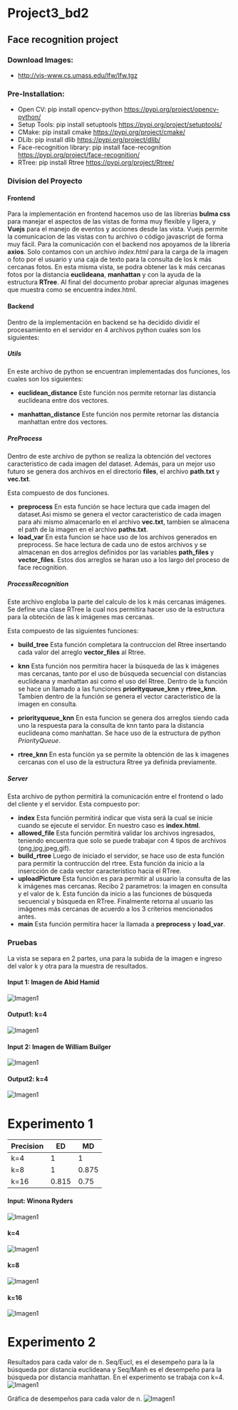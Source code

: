 # Project3_bd2
## Face recognition project

### Download Images:
- http://vis-www.cs.umass.edu/lfw/lfw.tgz

### Pre-Installation:
- Open CV: pip install opencv-python
https://pypi.org/project/opencv-python/
- Setup Tools: pip install setuptools 
https://pypi.org/project/setuptools/
- CMake: pip install cmake
https://pypi.org/project/cmake/
- DLib: pip install dlib
https://pypi.org/project/dlib/
- Face-recognition library: pip install face-recognition
https://pypi.org/project/face-recognition/
- RTree: pip install Rtree
https://pypi.org/project/Rtree/

### Division del Proyecto

#### Frontend
Para la implementación en frontend hacemos uso de las librerias **bulma css** para manejar el aspectos de las vistas de forma muy flexible y ligera, y **Vuejs** para el manejo de eventos y acciones desde las vista. Vuejs permite la comunicacion de las vistas con tu archivo o código javascript de forma muy fácil. Para la comunicación con el backend nos apoyamos de la libreria **axios**. Solo contamos con un archivo *index.html* para la carga de la imagen o foto por el usuario y una caja de texto para la consulta de los k más cercanas fotos. En esta misma vista, se podra obtener las k más cercanas fotos por la distancia **euclideana**, **manhattan** y con la ayuda de la estructura **RTree**. Al final del documento probar apreciar algunas imagenes que muestra como se encuentra index.html. 

#### Backend
Dentro de la implementación en backend se ha decidido dividir el procesamiento en el servidor en 4 archivos python cuales son los siguientes:

##### Utils
En este archivo de python se encuentran implementadas dos funciones, los cuales son los siguientes:
- **euclidean_distance**
Este función nos permite retornar las distancia euclideana entre dos vectores. 

- **manhattan_distance**
Este función nos permite retornar las distancia manhattan entre dos vectores. 

##### PreProcess
Dentro de este archivo de python se realiza la obtención del vectores caracteristico de cada imagen del dataset. Además, para un mejor uso futuro se genera dos archivos en el directorio **files**, el archivo **path.txt** y **vec.txt**.

Esta compuesto de dos funciones.
- **preprocess**
    En esta función se hace lectura que cada imagen del dataset.Asi mismo se genera el vector caracteristico de cada imagen para ahi mismo almacenarlo en el archivo **vec.txt**, tambien se almacena el path de la imagen en el archivo **paths.txt**.
- **load_var**
    En esta funcion se hace uso de los archivos generados en preprocess. Se hace lectura de cada uno de estos archivos y se almacenan en dos arreglos definidos por las variables **path_files** y **vector_files**. Estos dos arreglos se haran uso a los largo del proceso de face recognition.

##### ProcessRecognition
Este archivo engloba la parte del calculo de los k más cercanas imágenes. Se define una clase RTree la cual nos permitira hacer uso de la estructura para la obteción de las k imágenes mas cercanas.

Esta compuesto de las siguientes funciones:
- **build_tree**
Esta función completara la contruccion del Rtree insertando cada valor del arreglo **vector_files** al Rtree.

- **knn**
Esta función nos permitira hacer la búsqueda de las k imágenes mas cercanas, tanto por el uso de búsqueda secuencial con distancias euclideana y manhattan asi como el uso del Rtree. Dentro de la función se hace un llamado a las funciones **priorityqueue_knn** y **rtree_knn**. Tambien dentro de la función se genera el vector característico de la imagen en consulta.

- **priorityqueue_knn**
En esta funcion se genera dos arreglos siendo cada uno la respuesta para la consulta de knn tanto para la distancia euclideana como manhattan. Se hace uso de la estructura de python *PriorityQueue*.

- **rtree_knn**
En esta función ya se permite la obtención de las k imagenes cercanas con el uso de la estructura Rtree ya definida previamente.

##### Server
Esta archivo de python permitirá la comunicación entre el frontend o lado del cliente y el servidor.
Esta compuesto por:
- **index**
Esta función permitirá indicar que vista será la cual se inicie cuando se ejecute el servidor. En nuestro caso es **index.html**.
- **allowed_file**
Esta función permitirá validar los archivos ingresados, teniendo encuentra que solo se puede trabajar con 4 tipos de archivos (png,jpg,jpeg,gif).
- **build_rtree**
Luego de iniciado el servidor, se hace uso de esta función para permitir la contrucción del rtree. Esta función da inicio a la insercción de cada vector característico hacia el RTree.
- **uploadPicture**
Esta función es para permitir al usuario la consulta de las k imágenes mas cercanas. Recibo 2 parametros: la imagen en consulta y el valor de k. Esta función da inicio a las funciones de búsqueda secuencial y búsqueda en RTree. Finalmente retorna al usuario las imágenes más cercanas de acuerdo a los 3 criterios mencionados antes. 
- **main**
Esta función permitira hacer la llamada a **preprocess** y **load_var**.


### Pruebas
La vista se separa en 2 partes, una para la subida de la imagen e ingreso del valor k y otra para la muestra de resultados.

#### Input 1: Imagen de Abid Hamid
![Imagen1](/input/abidhamid.jpeg)

#### Output1: k=4
![Imagen1](/output/results1.png)

#### Input 2: Imagen de William Builger 
![Imagen1](/input/william-builger.jpg)

#### Output2: k=4
![Imagen1](/output/results2.png)


# Experimento 1
|Precision|ED|MD|
|---|---|---|
|k=4|1|1|
|k=8|1|0.875|
|k=16|0.815|0.75|

#### Input: Winona Ryders
![Imagen1](/img/winona.jpg)

#### k=4
![Imagen1](/img/k_4.png)

#### k=8
![Imagen1](/img/k_8.png)

#### k=16
![Imagen1](/img/k_16.png)

# Experimento 2

Resultados para cada valor de n. Seq/Eucl, es el desempeño para la la búsqueda por distancia euclideana y Seq/Manh es el desempeño para la búsqueda por distancia manhattan. En el experimento se trabaja con k=4.
![Imagen1](/img/times.png)

Gráfica de desempeños para cada valor de n.
![Imagen1](/img/graphic_t.png)
